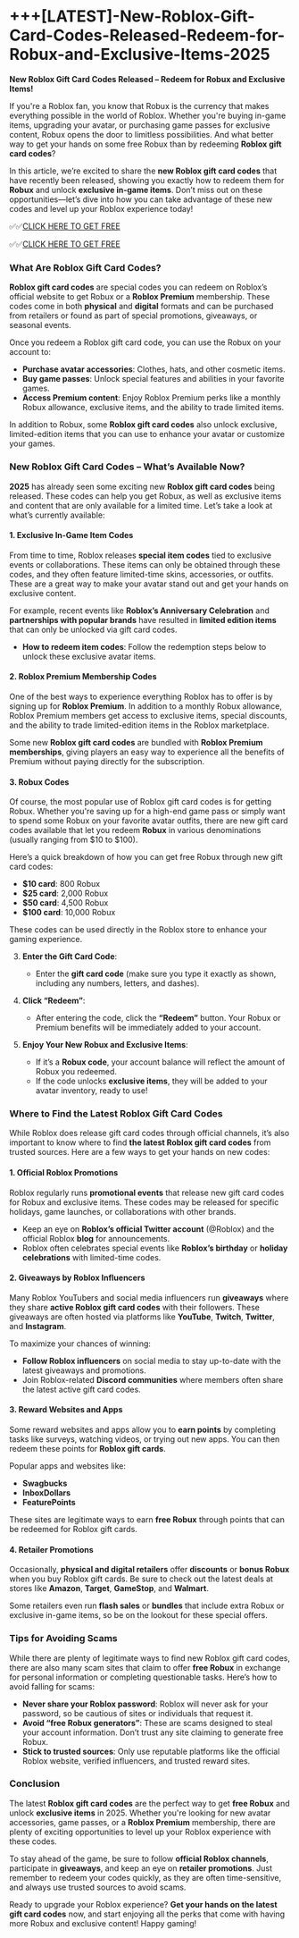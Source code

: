 # +++[LATEST]-New-Roblox-Gift-Card-Codes-Released-Redeem-for-Robux-and-Exclusive-Items-2025

**New Roblox Gift Card Codes Released – Redeem for Robux and Exclusive Items!**

If you're a Roblox fan, you know that Robux is the currency that makes everything possible in the world of Roblox. Whether you're buying in-game items, upgrading your avatar, or purchasing game passes for exclusive content, Robux opens the door to limitless possibilities. And what better way to get your hands on some free Robux than by redeeming **Roblox gift card codes**?

In this article, we’re excited to share the **new Roblox gift card codes** that have recently been released, showing you exactly how to redeem them for **Robux** and unlock **exclusive in-game items**. Don’t miss out on these opportunities—let’s dive into how you can take advantage of these new codes and level up your Roblox experience today!

✅✅[CLICK HERE TO GET FREE](https://tinyurl.com/f5a9kmyc)

✅✅[CLICK HERE TO GET FREE](https://tinyurl.com/f5a9kmyc)

### What Are Roblox Gift Card Codes?

**Roblox gift card codes** are special codes you can redeem on Roblox’s official website to get Robux or a **Roblox Premium** membership. These codes come in both **physical** and **digital** formats and can be purchased from retailers or found as part of special promotions, giveaways, or seasonal events.

Once you redeem a Roblox gift card code, you can use the Robux on your account to:
- **Purchase avatar accessories**: Clothes, hats, and other cosmetic items.
- **Buy game passes**: Unlock special features and abilities in your favorite games.
- **Access Premium content**: Enjoy Roblox Premium perks like a monthly Robux allowance, exclusive items, and the ability to trade limited items.

In addition to Robux, some **Roblox gift card codes** also unlock exclusive, limited-edition items that you can use to enhance your avatar or customize your games.

### New Roblox Gift Card Codes – What’s Available Now?

**2025** has already seen some exciting new **Roblox gift card codes** being released. These codes can help you get Robux, as well as exclusive items and content that are only available for a limited time. Let’s take a look at what’s currently available:

#### 1. **Exclusive In-Game Item Codes**
From time to time, Roblox releases **special item codes** tied to exclusive events or collaborations. These items can only be obtained through these codes, and they often feature limited-time skins, accessories, or outfits. These are a great way to make your avatar stand out and get your hands on exclusive content.

For example, recent events like **Roblox’s Anniversary Celebration** and **partnerships with popular brands** have resulted in **limited edition items** that can only be unlocked via gift card codes.

- **How to redeem item codes**: Follow the redemption steps below to unlock these exclusive avatar items.

#### 2. **Roblox Premium Membership Codes**
One of the best ways to experience everything Roblox has to offer is by signing up for **Roblox Premium**. In addition to a monthly Robux allowance, Roblox Premium members get access to exclusive items, special discounts, and the ability to trade limited-edition items in the Roblox marketplace. 

Some new **Roblox gift card codes** are bundled with **Roblox Premium memberships**, giving players an easy way to experience all the benefits of Premium without paying directly for the subscription.

#### 3. **Robux Codes**
Of course, the most popular use of Roblox gift card codes is for getting Robux. Whether you're saving up for a high-end game pass or simply want to spend some Robux on your favorite avatar outfits, there are new gift card codes available that let you redeem **Robux** in various denominations (usually ranging from $10 to $100).

Here’s a quick breakdown of how you can get free Robux through new gift card codes:
- **$10 card**: 800 Robux
- **$25 card**: 2,000 Robux
- **$50 card**: 4,500 Robux
- **$100 card**: 10,000 Robux

These codes can be used directly in the Roblox store to enhance your gaming experience.

3. **Enter the Gift Card Code**:
   - Enter the **gift card code** (make sure you type it exactly as shown, including any numbers, letters, and dashes).

4. **Click “Redeem”**:
   - After entering the code, click the **“Redeem”** button. Your Robux or Premium benefits will be immediately added to your account.

5. **Enjoy Your New Robux and Exclusive Items**:
   - If it’s a **Robux code**, your account balance will reflect the amount of Robux you redeemed.
   - If the code unlocks **exclusive items**, they will be added to your avatar inventory, ready to use!

### Where to Find the Latest Roblox Gift Card Codes

While Roblox does release gift card codes through official channels, it’s also important to know where to find **the latest Roblox gift card codes** from trusted sources. Here are a few ways to get your hands on new codes:

#### 1. **Official Roblox Promotions**
Roblox regularly runs **promotional events** that release new gift card codes for Robux and exclusive items. These codes may be released for specific holidays, game launches, or collaborations with other brands.

- Keep an eye on **Roblox’s official Twitter account** (@Roblox) and the official Roblox **blog** for announcements.
- Roblox often celebrates special events like **Roblox’s birthday** or **holiday celebrations** with limited-time codes.

#### 2. **Giveaways by Roblox Influencers**
Many Roblox YouTubers and social media influencers run **giveaways** where they share **active Roblox gift card codes** with their followers. These giveaways are often hosted via platforms like **YouTube**, **Twitch**, **Twitter**, and **Instagram**.

To maximize your chances of winning:
- **Follow Roblox influencers** on social media to stay up-to-date with the latest giveaways and promotions.
- Join Roblox-related **Discord communities** where members often share the latest active gift card codes.

#### 3. **Reward Websites and Apps**
Some reward websites and apps allow you to **earn points** by completing tasks like surveys, watching videos, or trying out new apps. You can then redeem these points for **Roblox gift cards**.

Popular apps and websites like:
- **Swagbucks**
- **InboxDollars**
- **FeaturePoints**

These sites are legitimate ways to earn **free Robux** through points that can be redeemed for Roblox gift cards.

#### 4. **Retailer Promotions**
Occasionally, **physical and digital retailers** offer **discounts** or **bonus Robux** when you buy Roblox gift cards. Be sure to check out the latest deals at stores like **Amazon**, **Target**, **GameStop**, and **Walmart**.

Some retailers even run **flash sales** or **bundles** that include extra Robux or exclusive in-game items, so be on the lookout for these special offers.

### Tips for Avoiding Scams

While there are plenty of legitimate ways to find new Roblox gift card codes, there are also many scam sites that claim to offer **free Robux** in exchange for personal information or completing questionable tasks. Here’s how to avoid falling for scams:

- **Never share your Roblox password**: Roblox will never ask for your password, so be cautious of sites or individuals that request it.
- **Avoid “free Robux generators”**: These are scams designed to steal your account information. Don’t trust any site claiming to generate free Robux.
- **Stick to trusted sources**: Only use reputable platforms like the official Roblox website, verified influencers, and trusted reward sites.

### Conclusion

The latest **Roblox gift card codes** are the perfect way to get **free Robux** and unlock **exclusive items** in 2025. Whether you're looking for new avatar accessories, game passes, or a **Roblox Premium** membership, there are plenty of exciting opportunities to level up your Roblox experience with these codes.

To stay ahead of the game, be sure to follow **official Roblox channels**, participate in **giveaways**, and keep an eye on **retailer promotions**. Just remember to redeem your codes quickly, as they are often time-sensitive, and always use trusted sources to avoid scams.

Ready to upgrade your Roblox experience? **Get your hands on the latest gift card codes** now, and start enjoying all the perks that come with having more Robux and exclusive content! Happy gaming!
